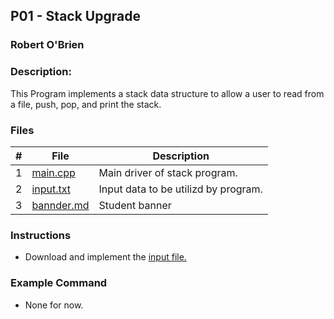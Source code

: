 ## P01 - Stack Upgrade
### Robert O'Brien
### Description:                                 

This Program implements a stack data structure to allow a user to read from a file, push, pop, and print the stack.

### Files

|   #   | File                                                                                                  | Description                          |
| :---: | ----------------------------------------------------------------------------------------------------- | ------------------------------------ |
|   1   | [main.cpp](https://github.com/Robert-OBrien1/2143-OOP-OBrien/blob/master/Assignments/P01/main.cpp)    | Main driver of stack program.        |
|   2   | [input.txt](https://github.com/Robert-OBrien1/2143-OOP-OBrien/blob/master/Assignments/P01/input.txt)  | Input data to be utilizd by program. |
|   3   | [bannder.md](https://github.com/Robert-OBrien1/2143-OOP-OBrien/blob/master/Assignments/P01/banner.md) | Student banner                       |


### Instructions

- Download and implement the [input file.](https://github.com/Robert-OBrien1/2143-OOP-OBrien/blob/master/Assignments/P01/input.txt)

### Example Command

- None for now.
